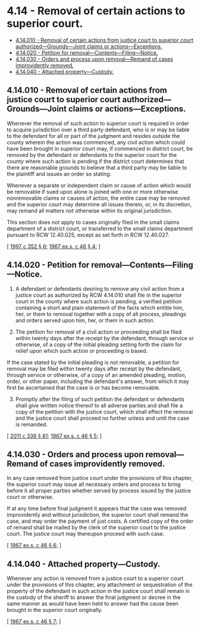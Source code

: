 # 4.14 - Removal of certain actions to superior court.
* [4.14.010 - Removal of certain actions from justice court to superior court authorized—Grounds—Joint claims or actions—Exceptions.](#414010---removal-of-certain-actions-from-justice-court-to-superior-court-authorizedgroundsjoint-claims-or-actionsexceptions)
* [4.14.020 - Petition for removal—Contents—Filing—Notice.](#414020---petition-for-removalcontentsfilingnotice)
* [4.14.030 - Orders and process upon removal—Remand of cases improvidently removed.](#414030---orders-and-process-upon-removalremand-of-cases-improvidently-removed)
* [4.14.040 - Attached property—Custody.](#414040---attached-propertycustody)
## 4.14.010 - Removal of certain actions from justice court to superior court authorized—Grounds—Joint claims or actions—Exceptions.
Whenever the removal of such action to superior court is required in order to acquire jurisdiction over a third party defendant, who is or may be liable to the defendant for all or part of the judgment and resides outside the county wherein the action was commenced, any civil action which could have been brought in superior court may, if commenced in district court, be removed by the defendant or defendants to the superior court for the county where such action is pending if the district court determines that there are reasonable grounds to believe that a third party may be liable to the plaintiff and issues an order so stating.

Whenever a separate or independent claim or cause of action which would be removable if sued upon alone is joined with one or more otherwise nonremovable claims or causes of action, the entire case may be removed and the superior court may determine all issues therein, or, in its discretion, may remand all matters not otherwise within its original jurisdiction.

This section does not apply to cases originally filed in the small claims department of a district court, or transferred to the small claims department pursuant to RCW 12.40.025, except as set forth in RCW 12.40.027.

\[ [1997 c 352 § 6](http://lawfilesext.leg.wa.gov/biennium/1997-98/Pdf/Bills/Session%20Laws/Senate/5295-S.SL.pdf?cite=1997%20c%20352%20§%206); [1967 ex.s. c 46 § 4](http://leg.wa.gov/CodeReviser/documents/sessionlaw/1967ex1c46.pdf?cite=1967%20ex.s.%20c%2046%20§%204); \]

## 4.14.020 - Petition for removal—Contents—Filing—Notice.
1. A defendant or defendants desiring to remove any civil action from a justice court as authorized by RCW 4.14.010 shall file in the superior court in the county where such action is pending, a verified petition containing a short and plain statement of the facts which entitle him, her, or them to removal together with a copy of all process, pleadings and orders served upon him, her, or them in such action.

2. The petition for removal of a civil action or proceeding shall be filed within twenty days after the receipt by the defendant, through service or otherwise, of a copy of the initial pleading setting forth the claim for relief upon which such action or proceeding is based.

If the case stated by the initial pleading is not removable, a petition for removal may be filed within twenty days after receipt by the defendant, through service or otherwise, of a copy of an amended pleading, motion, order, or other paper, including the defendant's answer, from which it may first be ascertained that the case is or has become removable.

3. Promptly after the filing of such petition the defendant or defendants shall give written notice thereof to all adverse parties and shall file a copy of the petition with the justice court, which shall effect the removal and the justice court shall proceed no further unless and until the case is remanded.

\[ [2011 c 336 § 81](http://lawfilesext.leg.wa.gov/biennium/2011-12/Pdf/Bills/Session%20Laws/Senate/5045.SL.pdf?cite=2011%20c%20336%20§%2081); [1967 ex.s. c 46 § 5](http://leg.wa.gov/CodeReviser/documents/sessionlaw/1967ex1c46.pdf?cite=1967%20ex.s.%20c%2046%20§%205); \]

## 4.14.030 - Orders and process upon removal—Remand of cases improvidently removed.
In any case removed from justice court under the provisions of this chapter, the superior court may issue all necessary orders and process to bring before it all proper parties whether served by process issued by the justice court or otherwise.

If at any time before final judgment it appears that the case was removed improvidently and without jurisdiction, the superior court shall remand the case, and may order the payment of just costs. A certified copy of the order of remand shall be mailed by the clerk of the superior court to the justice court. The justice court may thereupon proceed with such case.

\[ [1967 ex.s. c 46 § 6](http://leg.wa.gov/CodeReviser/documents/sessionlaw/1967ex1c46.pdf?cite=1967%20ex.s.%20c%2046%20§%206); \]

## 4.14.040 - Attached property—Custody.
Whenever any action is removed from a justice court to a superior court under the provisions of this chapter, any attachment or sequestration of the property of the defendant in such action in the justice court shall remain in the custody of the sheriff to answer the final judgment or decree in the same manner as would have been held to answer had the cause been brought in the superior court originally.

\[ [1967 ex.s. c 46 § 7](http://leg.wa.gov/CodeReviser/documents/sessionlaw/1967ex1c46.pdf?cite=1967%20ex.s.%20c%2046%20§%207); \]

